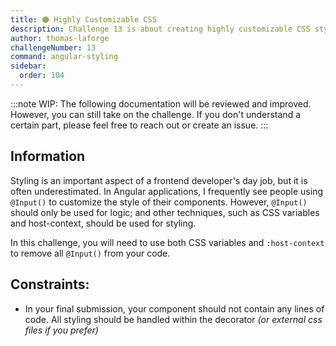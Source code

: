 ```yaml
---
title: 🟠 Highly Customizable CSS
description: Challenge 13 is about creating highly customizable CSS styles
author: thomas-laforge
challengeNumber: 13
command: angular-styling
sidebar:
  order: 104
---
```


:::note
WIP: The following documentation will be reviewed and improved. However, you can still take on the challenge. If you don't understand a certain part, please feel free to reach out or create an issue.
:::

## Information

Styling is an important aspect of a frontend developer's day job, but it is often underestimated. In Angular applications, I frequently see people using `@Input()` to customize the style of their components. However, `@Input()` should only be used for logic; and other techniques, such as CSS variables and host-context, should be used for styling.

In this challenge, you will need to use both CSS variables and `:host-context` to remove all `@Input()` from your code.

## Constraints:

- In your final submission, your component should not contain any lines of code. All styling should be handled within the decorator _(or external css files if you prefer)_
